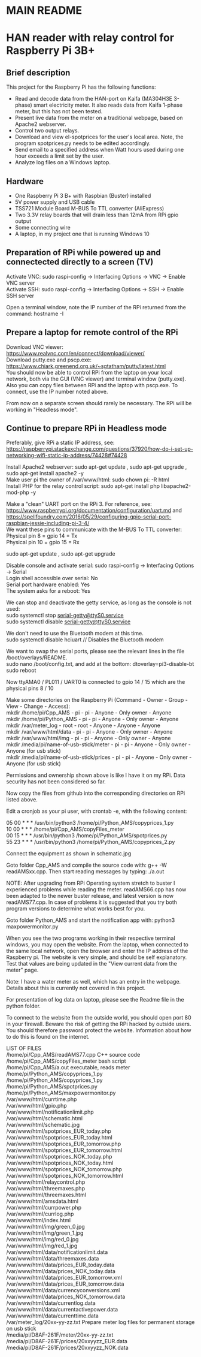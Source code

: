 # MAIN README

HAN reader with relay control for Raspberry Pi 3B+
==================================================

Brief description
-----------------
This project for the Raspberry Pi has the following functions:
* Read and decode data from the HAN-port on Kaifa (MA304H3E 3-phase) smart electricity meter. It also reads data from Kaifa 1-phase meter, but this has not been tested.
* Present live data from the meter on a traditional webpage, based on Apache2 webserver.
* Control two output relays.
* Download and view el-spotprices for the user's local area. Note, the program spotprices.py needs to be edited accordingly. 
* Send email to a specified address when Watt hours used during one hour exceeds a limit set by the user.
* Analyze log files on a Windows laptop.

Hardware
--------
* One Raspberry Pi 3 B+ with Raspbian (Buster) installed
* 5V power supply and USB cable
* TSS721 Module Board M-BUS To TTL converter (AliExpress)
* Two 3.3V relay boards that will drain less than 12mA from RPi gpio output
* Some connecting wire
* A laptop, in my project one that is running Windows 10

Preparation of RPi while powered up and connectected directly to a screen (TV)
------------------------------------------------------------------------------
Activate VNC: sudo raspi-config -> Interfacing Options -> VNC -> Enable VNC server<br>
Activate SSH: sudo raspi-config -> Interfacing Options -> SSH -> Enable SSH server

Open a terminal window, note the IP number of the RPi returned from the command: hostname -I

Prepare a laptop for remote control of the RPi
----------------------------------------------
Download VNC viewer: https://www.realvnc.com/en/connect/download/viewer/ <br>
Download putty.exe and pscp.exe: https://www.chiark.greenend.org.uk/~sgtatham/putty/latest.html<br>
You should now be able to control RPi from the laptop on your local network, both via the GUI (VNC viewer) and terminal window (putty.exe). Also you can copy files between RPi and the laptop with pscp.exe. To connect, use the IP number noted above.

From now on a separate screen should rarely be necessary. The RPi will be working in "Headless mode".

Continue to prepare RPi in Headless mode
----------------------------------------
Preferably, give RPi a static IP address, see: https://raspberrypi.stackexchange.com/questions/37920/how-do-i-set-up-networking-wifi-static-ip-address/74428#74428

Install Apache2 webserver: sudo apt-get update , sudo apt-get upgrade , sudo apt-get install apache2 -y<br>
Make user pi the owner of /var/www/html: sudo chown pi: -R html<br>
Install PHP for the relay control script: sudo apt-get install php libapache2-mod-php -y<br>

Make a "clean" UART port on the RPi 3. For reference, see: https://www.raspberrypi.org/documentation/configuration/uart.md and https://spellfoundry.com/2016/05/29/configuring-gpio-serial-port-raspbian-jessie-including-pi-3-4/<br>
We want these pins to communicate with the M-BUS To TTL converter:<br>
Physical pin 8 = gpio 14 = Tx<br>
Physical pin 10 = gpio 15 = Rx

sudo apt-get update , sudo apt-get upgrade<br>

Disable console and activate serial: sudo raspi-config -> Interfacing Options -> Serial<br>
Login shell accessible over serial: No<br>
Serial port hardware enabled: Yes<br>
The system asks for a reboot: Yes

We can stop and deactivate the getty service, as long as the console is not used: <br>
sudo systemctl stop serial-getty@ttyS0.service<br>
sudo systemctl disable serial-getty@ttyS0.service<br>

We don't need to use the Bluetooth modem at this time.<br>
sudo systemctl disable hciuart  // Disables the Bluetooth modem<br>

We want to swap the serial ports, please see the relevant lines in the file /boot/overlays/README.<br>
sudo nano /boot/config.txt, and add at the bottom: dtoverlay=pi3-disable-bt<br>
sudo reboot <br>

Now ttyAMA0 / PL011 / UART0 is connected to gpio 14 / 15 which are the physical pins 8 / 10<br>

Make some directories on the Raspberry Pi (Command - Owner - Group - View - Change - Access):<br>
mkdir /home/pi/Cpp_AMS - pi - pi - Anyone - Only owner - Anyone<br>
mkdir /home/pi/Python_AMS - pi - pi - Anyone - Only owner - Anyone<br>
mkdir /var/meter_log - root - root - Anyone - Anyone - Anyone<br>
mkdir /var/www/html/data - pi - pi - Anyone - Only owner - Anyone<br>
mkdir /var/www/html/img - pi - pi - Anyone - Only owner - Anyone<br>
mkdir /media/pi/name-of-usb-stick/meter - pi - pi - Anyone - Only owner - Anyone (for usb stick)<br>
mkdir /media/pi/name-of-usb-stick/prices - pi - pi - Anyone - Only owner - Anyone (for usb stick)<br>

Permissions and ownership shown above is like I have it on my RPi. Data security has not been considered so far.

Now copy the files from github into the corresponding directories on RPi listed above.

Edit a cronjob as your pi user, with crontab -e, with the following content:

05 00 * * * /usr/bin/python3 /home/pi/Python_AMS/copyprices_1.py<br>
10 00 * * * /home/pi/Cpp_AMS/copyFiles_meter<br>
00 15 * * * /usr/bin/python3 /home/pi/Python_AMS/spotprices.py<br>
55 23 * * * /usr/bin/python3 /home/pi/Python_AMS/copyprices_2.py<br>

Connect the equipment as shown in schematic.jpg

Goto folder Cpp_AMS and compile the source code with: g++ -W readAMSxx.cpp. Then start reading messages by typing: ./a.out

NOTE: After upgrading from RPi Operating system stretch to buster I experienced problems while reading the meter. readAMS66.cpp has now been adapted to the newer buster release, and latest version is now readAMS77.cpp. In case of problems it is suggested that you try both program versions to determine what works best for you.

Goto folder Python_AMS and start the notification app with: python3 maxpowermonitor.py

When you see the two programs working in their respective terminal windows, you may open the website. From the laptop, when connected to the same local network, open the browser and enter the IP address of the Raspberry pi. The website is very simple, and should be self explanatory. Test that values are being updated in the "View current data from the meter" page. <br>

Note: I have a water meter as well, which has an entry in the webpage. Details about this is currently not covered in this project.

For presentation of log data on laptop, please see the Readme file in the python folder.

To connect to the website from the outside world, you should open port 80 in your firewall. Beware the risk of getting the RPi hacked by outside users. You should therefore password protect the website. Information about how to do this is found on the internet.<br>

LIST OF FILES<br>
/home/pi/Cpp_AMS/readAMS77.cpp                  C++ source code<br>
/home/pi/Cpp_AMS/copyFiles_meter                bash script<br>
/home/pi/Cpp_AMS/a.out                          executable, reads meter<br>
/home/pi/Python_AMS/copyprices_1.py<br>
/home/pi/Python_AMS/copyprices_1.py<br>
/home/pi/Python_AMS/spotprices.py<br>
/home/pi/Python_AMS/maxpowermonitor.py<br>
/var/www/html/currtime.php<br>
/var/www/html/gpio.php<br>
/var/www/html/notificationlimit.php<br>
/var/www/html/schematic.html<br>
/var/www/html/schematic.jpg<br>
/var/www/html/spotprices_EUR_today.php<br>
/var/www/html/spotprices_EUR_today.html<br>
/var/www/html/spotprices_EUR_tomorrow.php<br>
/var/www/html/spotprices_EUR_tomorrow.html<br>
/var/www/html/spotprices_NOK_today.php<br>
/var/www/html/spotprices_NOK_today.html<br>
/var/www/html/spotprices_NOK_tomorrow.php<br>
/var/www/html/spotprices_NOK_tomorrow.html<br>
/var/www/html/relaycontrol.php<br>
/var/www/html/threemaxes.php<br>
/var/www/html/threemaxes.html<br>
/var/www/html/amsdata.html<br>
/var/www/html/currpower.php<br>
/var/www/html/currlog.php<br>
/var/www/html/index.html<br>
/var/www/html/img/green_0.jpg<br>
/var/www/html/img/green_1.jpg<br>
/var/www/html/img/red_0.jpg<br>
/var/www/html/img/red_1.jpg<br>
/var/www/html/data/notificationlimit.data<br>
/var/www/html/data/threemaxes.data<br>
/var/www/html/data/prices_EUR_today.data<br>
/var/www/html/data/prices_NOK_today.data<br>
/var/www/html/data/prices_EUR_tomorrow.xml<br>
/var/www/html/data/prices_EUR_tomorrow.data<br>
/var/www/html/data/currencyconversions.xml<br>
/var/www/html/data/prices_NOK_tomorrow.data<br>
/var/www/html/data/currentlog.data<br>
/var/www/html/data/currentactivepower.data<br>
/var/www/html/data/currenttime.data<br>
/var/meter_log/20xx-yy-zz.txt                    Prepare meter log files for permanent storage on usb stick<br>
/media/pi/D8AF-261F/meter/20xx-yy-zz.txt<br>
/media/pi/D8AF-261F/prices/20xxyyzz_EUR.data<br>
/media/pi/D8AF-261F/prices/20xxyyzz_NOK.data<br>
